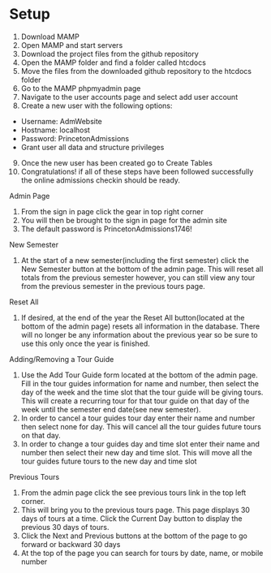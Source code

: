# Setup
1.	Download MAMP
2.	Open MAMP and start servers
3.	Download the project files from the github repository
4.	Open the MAMP folder and find a folder called htcdocs
5.	Move the files from the downloaded github repository to the htcdocs folder
6.	Go to the MAMP phpmyadmin page 
7.	Navigate to the user accounts page and select add user account
8.	Create a new user with the following options:
  -	Username: AdmWebsite
  -	Hostname: localhost
  -	Password: PrincetonAdmissions
  -	Grant user all data and structure privileges
9.	Once the new user has been created go to Create Tables
10.	Congratulations! if all of these steps have been followed successfully the online admissions checkin should be ready.

Admin Page
1.	From the sign in page click the gear in top right corner
2.	You will then be brought to the sign in page for the admin site
3.	The default password is PrincetonAdmissions1746!

New Semester
1.	At the start of a new semester(including the first semester) click the New Semester button at the bottom of the admin page. This will reset all totals from the previous semester however, you can still view any tour from the previous semester in the previous tours page.

Reset All
1.	If desired, at the end of the year the Reset All button(located at the bottom of the admin page) resets all information in the database. There will no longer be any information about the previous year so be sure to use this only once the year is finished.

Adding/Removing a Tour Guide
1.	Use the Add Tour Guide form located at the bottom of the admin page. Fill in the tour guides information for name and number, then select the day of the week and the time slot that the tour guide will be giving tours. This will create a recurring tour for that tour guide on that day of the week until the semester end date(see new semester).
2.	In order to cancel a tour guides tour day enter their name and number then select none for day. This will cancel all the tour guides future tours on that day.
3.	In order to change a tour guides day and time slot enter their name and number then select their new day and time slot. This will move all the tour guides future tours to the new day and time slot

Previous Tours
1.	From the admin page click the see previous tours link in the top left corner.
2.	This will bring you to the previous tours page. This page displays 30 days of tours at a time. Click the Current Day button to display the previous 30 days of tours.
3.	Click the Next and Previous buttons at the bottom of the page to go forward or backward 30 days
4.	At the top of the page you can search for tours by date, name, or mobile number


